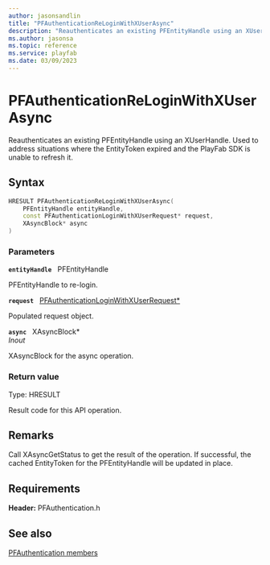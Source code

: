 ```yaml
---
author: jasonsandlin
title: "PFAuthenticationReLoginWithXUserAsync"
description: "Reauthenticates an existing PFEntityHandle using an XUserHandle. Used to address situations where the EntityToken expired and the PlayFab SDK is unable to refresh it."
ms.author: jasonsa
ms.topic: reference
ms.service: playfab
ms.date: 03/09/2023
---
```


# PFAuthenticationReLoginWithXUserAsync  

Reauthenticates an existing PFEntityHandle using an XUserHandle. Used to address situations where the EntityToken expired and the PlayFab SDK is unable to refresh it.  

## Syntax  
  
```cpp
HRESULT PFAuthenticationReLoginWithXUserAsync(  
    PFEntityHandle entityHandle,  
    const PFAuthenticationLoginWithXUserRequest* request,  
    XAsyncBlock* async  
)  
```  
  
### Parameters  
  
**`entityHandle`** &nbsp; PFEntityHandle  
  
PFEntityHandle to re-login.  
  
**`request`** &nbsp; [PFAuthenticationLoginWithXUserRequest*](../../pfauthenticationtypes/structs/pfauthenticationloginwithxuserrequest.md)  
  
Populated request object.  
  
**`async`** &nbsp; XAsyncBlock*  
*_Inout_*  
  
XAsyncBlock for the async operation.  
  
  
### Return value
Type: HRESULT
  
Result code for this API operation.
  
## Remarks  
  
Call XAsyncGetStatus to get the result of the operation. If successful, the cached EntityToken for the PFEntityHandle will be updated in place.
  
## Requirements  
  
**Header:** PFAuthentication.h
  
## See also  
[PFAuthentication members](../pfauthentication_members.md)  

  
  
